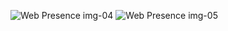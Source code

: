 ![Web Presence img-04](https://user-images.githubusercontent.com/125037114/236643847-4c275619-feb3-46e8-b808-fd5bf5871c3b.PNG)
![Web Presence img-05](https://user-images.githubusercontent.com/125037114/236643907-fae8d296-cf18-48ee-b3f5-d620db41edc4.PNG)
